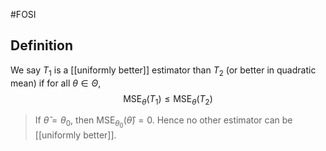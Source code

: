 #FOSI
## Definition
We say $T_1$ is a [[uniformly better]] estimator than $T_2$ (or better in quadratic mean) if for all $\theta \in \Theta$,
$$
\operatorname{MSE}_\theta\left(T_1\right) \leqslant \operatorname{MSE}_\theta\left(T_2\right)
$$
> If $\widehat{\theta}=\theta_0$, then $\operatorname{MSE}_{\theta_0}(\widehat{\theta})=0$. Hence no other estimator can be [[uniformly better]].